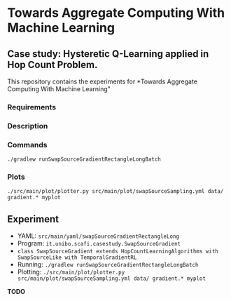 # Towards Aggregate Computing With Machine Learning
## Case study: Hysteretic Q-Learning applied in Hop Count Problem.

This repository contains the experiments for *Towards Aggregate Computing With Machine Learning"

### Requirements

### Description

### Commands

`./gradlew runSwapSourceGradientRectangleLongBatch`

### Plots

`./src/main/plot/plotter.py src/main/plot/swapSourceSampling.yml data/ gradient.* myplot`

## Experiment

- YAML: `src/main/yaml/swapSourceGradientRectangleLong`
- Program: `it.unibo.scafi.casestudy.SwapSourceGradient`
- `class SwapSourceGradient extends HopCountLearningAlgorithms with SwapSourceLike with TemporalGradientRL`
- Running: `./gradlew runSwapSourceGradientRectangleLongBatch`
- Plotting: `./src/main/plot/plotter.py src/main/plot/swapSourceSampling.yml data/ gradient.* myplot`

**TODO**